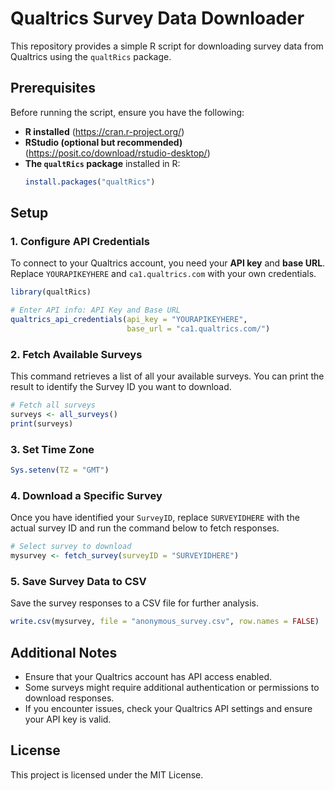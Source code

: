 # Qualtrics Survey Data Downloader

This repository provides a simple R script for downloading survey data from Qualtrics using the `qualtRics` package.

## Prerequisites

Before running the script, ensure you have the following:
- **R installed** (https://cran.r-project.org/)
- **RStudio (optional but recommended)** (https://posit.co/download/rstudio-desktop/)
- **The `qualtRics` package** installed in R:
  ```r
  install.packages("qualtRics")
  ```

## Setup

### 1. Configure API Credentials
To connect to your Qualtrics account, you need your **API key** and **base URL**. Replace `YOURAPIKEYHERE` and `ca1.qualtrics.com` with your own credentials.

```r
library(qualtRics)

# Enter API info: API Key and Base URL
qualtrics_api_credentials(api_key = "YOURAPIKEYHERE",
                          base_url = "ca1.qualtrics.com/")
```

### 2. Fetch Available Surveys
This command retrieves a list of all your available surveys. You can print the result to identify the Survey ID you want to download.

```r
# Fetch all surveys
surveys <- all_surveys()
print(surveys)
```

### 3. Set Time Zone

```r
Sys.setenv(TZ = "GMT")
```

### 4. Download a Specific Survey
Once you have identified your `SurveyID`, replace `SURVEYIDHERE` with the actual survey ID and run the command below to fetch responses.

```r
# Select survey to download
mysurvey <- fetch_survey(surveyID = "SURVEYIDHERE")
```

### 5. Save Survey Data to CSV
Save the survey responses to a CSV file for further analysis.

```r
write.csv(mysurvey, file = "anonymous_survey.csv", row.names = FALSE)
```

## Additional Notes
- Ensure that your Qualtrics account has API access enabled.
- Some surveys might require additional authentication or permissions to download responses.
- If you encounter issues, check your Qualtrics API settings and ensure your API key is valid.

## License
This project is licensed under the MIT License.
